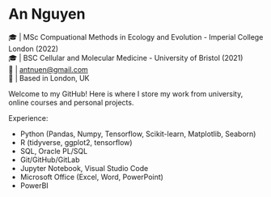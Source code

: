 # An Nguyen
🎓  | MSc Compuational Methods in Ecology and Evolution - Imperial College London (2022) <br>
🎓  | BSC Cellular and Molecular Medicine - University of Bristol (2021) <br>
📧  | antnuen@gmail.com <br>
📍  | Based in London, UK <br>

Welcome to my GitHub! Here is where I store my work from university, online courses and personal projects. <br>

Experience: 
* Python (Pandas, Numpy, Tensorflow, Scikit-learn, Matplotlib, Seaborn)
* R (tidyverse, ggplot2, tensorflow)
* SQL, Oracle PL/SQL
* Git/GitHub/GitLab
* Jupyter Notebook, Visual Studio Code
* Microsoft Office (Excel, Word, PowerPoint)
* PowerBI
